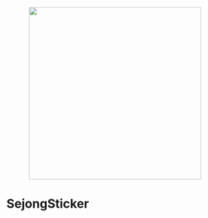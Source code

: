 <div align="center"> <img src="https://img1.daumcdn.net/thumb/R1280x0/?scode=mtistory2&fname=https%3A%2F%2Fblog.kakaocdn.net%2Fdn%2FRlnjm%2Fbtsis72j1Wk%2FnazMa21Dbipd0PHHufkaxk%2Fimg.png" width="400" height="400"></div>

# SejongSticker

